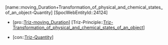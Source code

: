 ﻿---
type: TrizContradiction
aliases:
- moving_Duration+Transformation_of_physical_and_chemical_states_of_an_object-Quantity
license: CC BY-SA 4.0
copyright: https://github.com/SpocWeb
IsDeleted: false
IsReadOnly: false
Confidential: public
tags: 
- Triz/Contradiction
---
[name::moving_Duration+Transformation_of_physical_and_chemical_states_of_an_object-Quantity]
[SpocWebEntityId::24124]
+ [pro::[Triz-moving_Duration](tech/Triz/Parameter/Triz-moving_Duration.md)]
[Triz-Principle::[Triz-Transformation_of_physical_and_chemical_states_of_an_object](tech/Triz/Principle/Triz-Transformation_of_physical_and_chemical_states_of_an_object.md)]
- [con::[Triz-Quantity](tech/Triz/Parameter/Triz-Quantity.md)]

